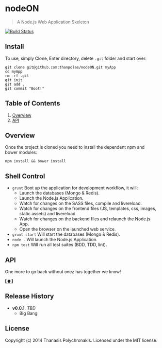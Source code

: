 # nodeON

> A Node.js Web Application Skeleton

[![Build Status](https://secure.travis-ci.org/thanpolas/nodeON.png?branch=master)](http://travis-ci.org/thanpolas/nodeON)

## Install

To use, simply Clone, Enter directory, delete `.git` folder and start over:

```shell
git clone git@github.com:thanpolas/nodeON.git myApp
cd myApp
rm -rf .git
git init
git add .
git commit "Boot!"
```


## <a name='TOC'>Table of Contents</a>

1. [Overview](#overview)
1. [API](#api)

## Overview

Once the project is cloned you need to install the dependent npm and bower modules:

```shell
npm install && bower install
```

## Shell Control

* `grunt` Boot up the application for development workflow, it will:
  * Launch the databases (Mongo & Redis).
  * Launch the Node.js Application.
  * Watch for changes on the SASS files, compile and livereload.
  * Watch for changes on the frontend files (JS, templates, css, images, static assets) and livereload.
  * Watch for changes on the backend files and relaunch the Node.js App.
  * Open the browser on the launched web service.
* `grunt start` Will start the databases (Mongo & Redis).
* `node .` Will launch the Node.js Application.
* `npm test` Will run all test suites (BDD, TDD, lint).

## API

One more to go back without onez has together we know!

**[[⬆]](#TOC)**

## Release History

- **v0.0.1**, *TBD*
    - Big Bang

## License

Copyright (c) 2014 Thanasis Polychronakis. Licensed under the MIT license.
